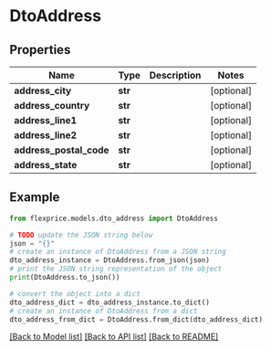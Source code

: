 # DtoAddress


## Properties

Name | Type | Description | Notes
------------ | ------------- | ------------- | -------------
**address_city** | **str** |  | [optional] 
**address_country** | **str** |  | [optional] 
**address_line1** | **str** |  | [optional] 
**address_line2** | **str** |  | [optional] 
**address_postal_code** | **str** |  | [optional] 
**address_state** | **str** |  | [optional] 

## Example

```python
from flexprice.models.dto_address import DtoAddress

# TODO update the JSON string below
json = "{}"
# create an instance of DtoAddress from a JSON string
dto_address_instance = DtoAddress.from_json(json)
# print the JSON string representation of the object
print(DtoAddress.to_json())

# convert the object into a dict
dto_address_dict = dto_address_instance.to_dict()
# create an instance of DtoAddress from a dict
dto_address_from_dict = DtoAddress.from_dict(dto_address_dict)
```
[[Back to Model list]](../README.md#documentation-for-models) [[Back to API list]](../README.md#documentation-for-api-endpoints) [[Back to README]](../README.md)


